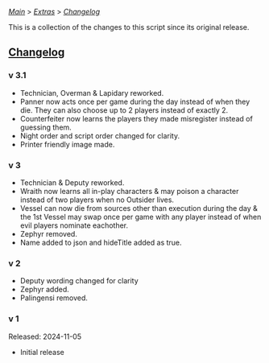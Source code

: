 [*Main*](https://github.com/PowerofMoll/Mining-Timing---A-fancreation-to-Blood-on-the-Clocktower/blob/main) > [_Extras_](https://github.com/PowerofMoll/Mining-Timing---A-fancreation-to-Blood-on-the-Clocktower/blob/main/Extras/README.md) > [_Changelog_](https://github.com/PowerofMoll/Mining-Timing---A-fancreation-to-Blood-on-the-Clocktower/blob/main/Extras/Changelog/README.md)

This is a collection of the changes to this script since its original release.

## [Changelog](https://github.com/PowerofMoll/Mining-Timing---A-fancreation-to-Blood-on-the-Clocktower/edit/main/Changelog/README.md)

### v 3.1
- Technician, Overman & Lapidary reworked.
- Panner now acts once per game during the day instead of when they die. They can also choose up to 2 players instead of exactly 2.
- Counterfeiter now learns the players they made misregister instead of guessing them.
- Night order and script order changed for clarity.
- Printer friendly image made.

### v 3
- Technician & Deputy reworked.
- Wraith now learns all in-play characters & may poison a character instead of two players when no Outsider lives.
- Vessel can now die from sources other than execution during the day & the 1st Vessel may swap once per game with any player instead of when evil players nominate eachother.
- Zephyr removed.
- Name added to json and hideTitle added as true.

### v 2
- Deputy wording changed for clarity
- Zephyr added.
- Palingensi removed.

### v 1
Released: 2024-11-05
- Initial release

